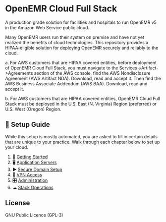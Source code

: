 # OpenEMR Cloud Full Stack

A production grade solution for facilities and hospitals to run OpenEMR v5 in the Amazon Web Service public cloud.

Many OpenEMR users run their system on premise and have not yet realized the benefits of cloud technologies. This repository provides a HIPAA-eligible solution for deploying OpenEMR securely and reliably to the cloud.

a. For AWS customers that are HIPAA covered entities, before deployment of OpenEMR Cloud Full Stack, you must navigate to the Services->Artifact->Agreements section of the AWS console, find the AWS Nondisclosure Agreement (AWS Artifact NDA).  Download, read and accept it.  Then find the AWS Business Associate Addendum (AWS BAA).  Download, read and accept it.

b. For AWS customers that are HIPAA covered entities, OpenEMR Cloud Full Stack must be deployed in the U.S. East (N. Virginia) Region (preferred) or U.S. West (Oregon) Region.

## 📒 Setup Guide

While this setup is mostly automated, you are asked to fill in certain details that are unique to your practice. Walk through each chapter below to set up your cloud.

1. 🚴 [Getting Started](chapters/01-Getting-Started.md)
2. 🖥 [Application Servers](chapters/02-Application-Servers.md)
3. ▶ [Secure Domain Setup](chapters/03-Secure-Domain-Setup.md)
4. 📝 [VPN Access](chapters/04-VPN-Access.md)
5. 🎛 [Administration](chapters/05-Administration.md)
6. ☁ [Stack Operations](chapters/06-Stack-Operations.md)

## License

GNU Public Licence (GPL-3)
